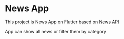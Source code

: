# News App

This project is News App on Flutter based on [News API](https://newsapi.org/docs/endpoints/top-headlines)

App can show all news or filter them by category
